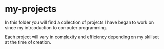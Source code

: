 # my-projects

In this folder you will find a collection of projects I have began to work on since my introoduction to computer programming.

Each project will vary in complexity and efficiency depending on my skillset at the time of creation.
